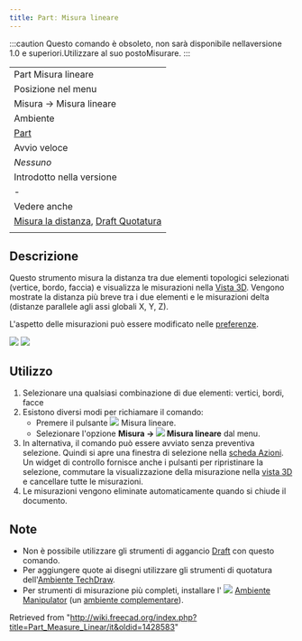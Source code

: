 ```yaml
---
title: Partː Misura lineare
---
```

:::caution
Questo comando è obsoleto, non sarà disponibile nellaversione 1.0 e superiori.Utilizzare al suo postoMisurare.
:::

|  |
| --- |
| Part Misura lineare |
| Posizione nel menu |
| Misura → Misura lineare |
| Ambiente |
| [Part](/Part_Workbench/it "Part Workbench/it") |
| Avvio veloce |
| *Nessuno* |
| Introdotto nella versione |
| - |
| Vedere anche |
| [Misura la distanza](/Std_MeasureDistance/it "Std MeasureDistance/it"), [Draft Quotatura](/Draft_Dimension/it "Draft Dimension/it") |
|  |

## Descrizione

Questo strumento misura la distanza tra due elementi topologici selezionati (vertice, bordo, faccia) e visualizza le misurazioni nella [Vista 3D](/3D_view/it "3D view/it"). Vengono mostrate la distanza più breve tra i due elementi e le misurazioni delta (distanze parallele agli assi globali X, Y, Z).

L'aspetto delle misurazioni può essere modificato nelle [preferenze](/PartDesign_Preferences/it#Misura "PartDesign Preferences/it").

![](/images/MeasureLinear3D1.png)
![](/images/MeasureLinearDelta1.PNG)

## Utilizzo

1. Selezionare una qualsiasi combinazione di due elementi: vertici, bordi, facce
2. Esistono diversi modi per richiamare il comando:
   * Premere il pulsante ![](/images/Part_Measure_Linear.svg) Misura lineare.
   * Selezionare l'opzione **Misura → ![](/images/Part_Measure_Linear.svg) Misura lineare** dal menu.
3. In alternativa, il comando può essere avviato senza preventiva selezione. Quindi si apre una finestra di selezione nella [scheda Azioni](/Task_panel/it "Task panel/it"). Un widget di controllo fornisce anche i pulsanti per ripristinare la selezione, commutare la visualizzazione della misurazione nella [vista 3D](/3D_view/it "3D view/it") e cancellare tutte le misurazioni.
4. Le misurazioni vengono eliminate automaticamente quando si chiude il documento.

## Note

* Non è possibile utilizzare gli strumenti di aggancio [Draft](/Draft_Workbench/it "Draft Workbench/it") con questo comando.
* Per aggiungere quote ai disegni utilizzare gli strumenti di quotatura dell'[Ambiente TechDraw](/TechDraw_Workbench/it "TechDraw Workbench/it").
* Per strumenti di misurazione più completi, installare l' ![](/images/Manipulator_workbench_icon.svg) [Ambiente Manipulator](/Manipulator_Workbench/it "Manipulator Workbench/it") (un [ambiente complementare](/External_workbenches/it "External workbenches/it")).

Retrieved from "<http://wiki.freecad.org/index.php?title=Part_Measure_Linear/it&oldid=1428583>"